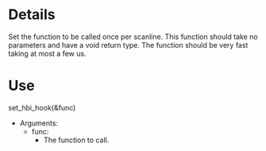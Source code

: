 # Details #

Set the function to be called once per scanline. This function should take no parameters and have a void return type. The function should be very fast taking at most a few us.

# Use #
set\_hbi\_hook(&func)
  * Arguments:
    * func:
      * The function to call.